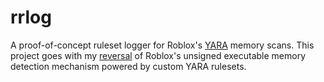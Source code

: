 # rrlog
A proof-of-concept ruleset logger for Roblox's [YARA](https://github.com/VirusTotal/yara) memory scans. This project goes with my [reversal](http://blog.nestra.tech/everyones-detected-roblox-part-i-yara-memory-scanning-2) of Roblox's unsigned executable memory detection mechanism powered by custom YARA rulesets. 
